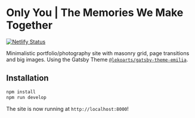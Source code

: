 # Only You | The Memories We Make Together

[![Netlify Status](https://api.netlify.com/api/v1/badges/3172614c-e99b-400a-8a41-5e0b9e67f3b8/deploy-status)](https://app.netlify.com/sites/onlyyou/deploys)

Minimalistic portfolio/photography site with masonry grid, page transitions and big images. Using the Gatsby Theme [`@lekoarts/gatsby-theme-emilia`](https://github.com/LekoArts/gatsby-themes/tree/main/themes/gatsby-theme-emilia).

## Installation

```sh
npm install
npm run develop
```

The site is now running at `http://localhost:8000`!
